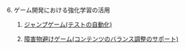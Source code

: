 6. ゲーム開発における強化学習の活用

    1. [ジャンプゲーム(テストの自動化)](6_2.md)

    2. [障害物避けゲーム(コンテンツのバランス調整のサポート)](6_3.md)